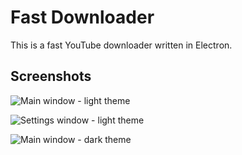 # Fast Downloader
This is a fast YouTube downloader written in Electron. 

## Screenshots
![Main window - light theme](https://github.com/BERNARDO31P/FastDownloader/blob/master/resouces/screenshot/main_light.png)

![Settings window - light theme](https://github.com/BERNARDO31P/FastDownloader/blob/master/resouces/screenshot/settings_light.png)

![Main window - dark theme](https://github.com/BERNARDO31P/FastDownloader/blob/master/resouces/screenshot/main_dark.png)

